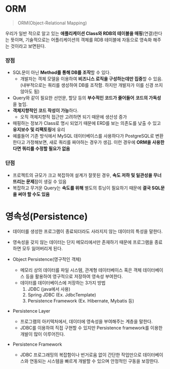 # ORM

> ORM(Object-Relational Mapping)
> 

우리가 일반 적으로 알고 있는 **애플리케이션 Class와 RDB의 테이블을 매핑**(연결)한다는 뜻이며, 
기술적으로는 어플리케이션의 객체를 RDB 테이블에 자동으로 영속화 해주는 것이라고 보면된다.

### 장점

- SQL문이 아닌 **Method를 통해 DB를 조작**할 수 있다.
    - 개발자는 객체 모델을 이용하여 **비즈니스 로직을 구성하는데만 집중**할 수 있음.
    (내부적으로는 쿼리를 생성하여 DB를 조작함. 하지만 개발자가 이를 신경 쓰지 않아도 됨)
- Query와 같이 필요한 선언문, 할당 등의 **부수적인 코드가 줄어들어** **코드의 가독성**을 높임.
- **객체지향적인 코드 작성이 가능**하다.
    - 오직 객체지향적 접근만 고려하면 되기 때문에 생산성 증가
- 매핑하는 정보가 Class로 명시 되었기 때문에 ERD를 보는 의존도를 낮출 수 있고 
**유지보수 및 리팩토링**에 유리
- 예를들어 기존 방식에서 MySQL 데이터베이스를 사용하다가 PostgreSQL로 변환한다고 가정해보면, 새로 쿼리를 짜야하는 경우가 생김. 
이런 경우에 **ORM을 사용한다면 쿼리를 수정할 필요가 없음**

### 단점

- 프로젝트의 규모가 크고 복잡하여 설계가 잘못된 경우, **속도 저하 및 일관성을 무너뜨리는 문제**점이 생길 수 있음
- 복잡하고 무거운 Query는 **속도를 위해** 별도의 튜닝이 필요하기 때문에 
**결국 SQL문을 써야 할 수도 있음**

# 영속성(Persistence)

- 데이터를 생성한 프로그램이 종료되더라도 사라지지 않는 데이터의 특성을 말한다.
- 영속성을 갖지 않는 데이터는 단지 메모리에서만 존재하기 때문에 프로그램을 종료하면 모두 
잃어버리게 된다.
- Object Persistence(영구적인 객체)
    - 메모리 상의 데이터를 파일 시스템, 관계형 테이터베이스 혹은 객체 데이터베이스 등을 
    활용하여 영구적으로 저장하여 영속성 부여한다.        
    - 데이터를 데이터베이스에 저장하는 3가지 방법
        1. JDBC (java에서 사용)
        2. Spring JDBC (Ex. JdbcTemplate)
        3. Persistence Framework (Ex. Hibernate, Mybatis 등)
        
- Persistence Layer
    - 프로그램의 아키텍처에서, 데이터에 영속성을 부여해주는 계층을 말한다.
    - JDBC를 이용하여 직접 구현할 수 있지만 Persistence framework를 이용한 개발이 많이 
    이루어진다.
- Persistence Framework
    - JDBC 프로그래밍의 복잡함이나 번거로움 없이 간단한 작업만으로 데이터베이스와 연동되는 시스템을 빠르게 개발할 수 있으며 안정적인 구동을 보장한다.
